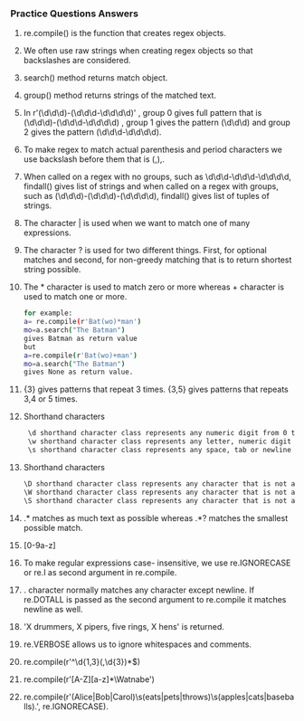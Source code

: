 ### Practice Questions Answers

1. re.compile() is the function that creates regex objects.

2. We often use raw strings when creating regex objects so that backslashes are considered.

3. search() method returns match object.

4. group() method returns strings of the matched text.

5. In r'(\d\d\d)-(\d\d\d-\d\d\d\d)' , group 0 gives full pattern that is (\d\d\d)-(\d\d\d-\d\d\d\d) ,
 group 1 gives the pattern (\d\d\d) and group 2 gives the pattern (\d\d\d-\d\d\d\d).
 
6. To make regex to match actual parenthesis and period characters we use backslash before them that is \(,\),\.

7. When called on a regex with no groups, such as \d\d\d-\d\d\d-\d\d\d\d, findall() gives list of strings and
 when called on a regex with groups, such as (\d\d\d)-(\d\d\d)-(\d\d\d\d), findall() gives list of tuples of strings.
 
8. The character | is used when we want to match one of many expressions.

9. The character ? is used for two different things. First, for optional matches and second,
 for non-greedy matching that is to return shortest string possible.
 
10. The * character is used to match zero or more whereas + character is used to match one or more.
    ``` bash
    for example:
    a= re.compile(r'Bat(wo)*man')
    mo=a.search("The Batman")
    gives Batman as return value
    but 
    a=re.compile(r'Bat(wo)+man')
    mo=a.search("The Batman")
    gives None as return value.
    ```
11. {3} gives patterns that repeat 3 times. {3,5} gives patterns that repeats 3,4 or 5 times.

12. Shorthand characters
    ``` bash
     \d shorthand character class represents any numeric digit from 0 to 9
     \w shorthand character class represents any letter, numeric digit or the underscore character
     \s shorthand character class represents any space, tab or newline character.
     ```
13. Shorthand characters 
    ``` bash
    \D shorthand character class represents any character that is not a numeric digit from 0 to 9.
    \W shorthand character class represents any character that is not a letter, numeric digit or the underscore character
    \S shorthand character class represents any character that is not a space, tab or newline character.
    ```
    
14. .* matches as much text as possible whereas .*? matches the smallest possible match.

15. [0-9a-z]

16. To make regular expressions case- insensitive, we use re.IGNORECASE or re.I as second argument in re.compile.

17. . character normally matches any character except newline. If re.DOTALL is passed as the second argument to re.compile it matches newline as well.

18. 'X drummers, X pipers, five rings, X hens' is returned.

19. re.VERBOSE allows us to ignore whitespaces and comments.

20. re.compile(r'^\d{1,3}(,\d{3})*$)

21. re.compile(r'[A-Z][a-z]*\Watnabe')

22. re.compile(r'(Alice|Bob|Carol)\s(eats|pets|throws)\s(apples|cats|baseballs)\.', re.IGNORECASE).
